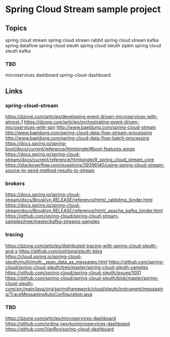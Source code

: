 # Spring Cloud Stream sample project

## Topics
spring cloud stream
spring cloud stream rabbit
spring cloud stream kafka
spring dataflow
spring cloud sleuth
spring cloud sleuth zipkin
spring cloud sleuth kafka
### TBD
microservices dashboard
spring-cloud-dashboard

## Links
### spring-cloud-stream
https://dzone.com/articles/developing-event-driven-microservices-with-almost-1
https://dzone.com/articles/orchestrating-event-driven-microservices-with-spri
http://www.baeldung.com/spring-cloud-stream
http://www.baeldung.com/spring-cloud-data-flow-stream-processing
http://www.baeldung.com/spring-cloud-data-flow-batch-processing
https://docs.spring.io/spring-boot/docs/current/reference/htmlsingle/#boot-features-amqp
https://docs.spring.io/spring-cloud-stream/docs/current/reference/htmlsingle/#_spring_cloud_stream_core
https://stackoverflow.com/questions/39396140/using-spring-cloud-stream-source-to-send-method-results-to-stream
### brokers
https://docs.spring.io/spring-cloud-stream/docs/Brooklyn.RELEASE/reference/html/_rabbitmq_binder.html
https://docs.spring.io/spring-cloud-stream/docs/Brooklyn.RELEASE/reference/html/_apache_kafka_binder.html
https://github.com/spring-cloud/spring-cloud-stream-samples/tree/master/kafka-streams-samples
### tracing
https://dzone.com/articles/distributed-tracing-with-spring-cloud-sleuth-and-s
https://github.com/joshlong/sleuth-blog
https://cloud.spring.io/spring-cloud-sleuth/multi/multi__span_data_as_messages.html
https://github.com/spring-cloud/spring-cloud-sleuth/tree/master/spring-cloud-sleuth-samples
https://github.com/spring-cloud/spring-cloud-sleuth/issues/1001
https://github.com/spring-cloud/spring-cloud-sleuth/blob/master/spring-cloud-sleuth-core/src/main/java/org/springframework/cloud/sleuth/instrument/messaging/TraceMessagingAutoConfiguration.java
### TBD
https://dzone.com/articles/mircoservices-dashboard
https://github.com/ordina-jworks/microservices-dashboard
https://github.com/VanRoy/spring-cloud-dashboard
